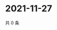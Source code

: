 # 2021-11-27

共 0 条

<!-- BEGIN WEIBO -->
<!-- 最后更新时间 Sat Nov 27 2021 00:12:52 GMT+0800 (China Standard Time) -->

<!-- END WEIBO -->
